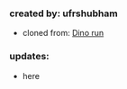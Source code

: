 ### created by: ufrshubham

- cloned from: [Dino run](https://github.com/ufrshubham/dino_run)

### updates:

- here
